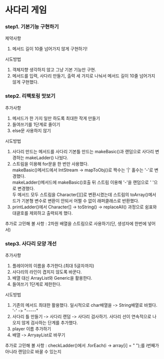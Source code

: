 # 사다리 게임 
### step1. 기본기능 구현하기
제약사항
1. 메서드 길이 10줄 넘어가지 않게 구현하기!

시도방법
1. 객체지향 생각하지 않고 그냥 기본 기능만 구현.<br>
2. 메서드를 입력, 사다리 만들기, 출력 세 가지로 나눠서 메서드 길이 10줄 넘어가지 않게 구현했다.

### step2. 리팩토링 맛보기
추가사항
1. 메서드가 한 가지 일만 하도록 최대한 작게 만들기
2. 들여쓰기를 1단계로 줄이기
3. else문 사용하지 않기

시도방법
1. 사다리 만드는 메서드를 사다리 기본틀 만드는 makeBasic()과 랜덤으로 사다리 변경하는 makeLadder() 나눴다.
2. 스트림을 이용해 for문을 한 번만 사용했다.<br>
   makeBasic()메서드에서 IntStream -> mapToObj()로 짝수는 '|' 홀수는 '-'로 변경했다.<br>
   makeLadder()메서드에 makeBasic()호출 뒤 스트림 이용해 '-'을 랜덤으로 ' '으로 변경했다.<br>
   두 메서드 모두 스트림을 Character[][]로 변환시켰는데 스트림의 toArray()메서드가 기본형 변수로 변환이 안되서 어쩔 수 없이 래퍼클래스로 반환했다.
3. printLadder()에서 Character[] -> toString() -> replaceAll() 과정으로 쉼표와 대괄호를 제외하고 출력되게 했다.

추가로 고민해 볼 사항 : 2차원 배열을 스트림으로 사용하기(단, 생성자에 한번에 넣어서)

### step3. 사다리 모양 개선
추가사항
1. 플레이어의 이름을 추가한다.(최대 5글자까지)
2. 사다리의 라인이 겹치지 않도록 바꾼다.
3. 배열 대신 ArrayList와 Generic을 활용한다.
4. 들여쓰기 1단계로 제한한다.

시도방법
1. 기존의 메서드 최대한 활용했다. 일시적으로 char배열을 -> String배열로 바꿨다. '-' -> "-----"
2. 사다리 틀 만들기 -> 사다리 랜덤 -> 사다리 검사하기. 사다리 선이 연속적으로 나오지 않게 검사하는 단계를 추가했다.
3. player 이름 추가하기
4. 배열 -> ArryayList로 바꾸기

추가로 고민해 볼 사항 : checkLadder()에서 .forEach(i -> array[i] = "     ");를 i번째가 아니라 랜덤으로 바꿀 수 있는지

